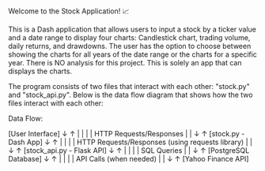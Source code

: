 Welcome to the Stock Application! 📈

This is a Dash application that allows users to input a stock by a ticker value and a date range to display four charts: Candlestick chart, trading volume, daily returns, and drawdowns.
The user has the option to choose between showing the charts for all years of the date range or the charts for a specific year. There is NO analysis for this project. This is solely an app 
that can displays the charts. 

The program consists of two files that interact with each other: "stock.py" and "stock_api.py". Below is the data flow diagram that shows how the two files interact with each other:

Data Flow:

[User Interface]
     ↓  ↑
     |  |
     |  | HTTP Requests/Responses
     |  |
     ↓  ↑
[stock.py - Dash App]
     ↓  ↑
     |  |
     |  | HTTP Requests/Responses (using requests library)
     |  |
     ↓  ↑
[stock_api.py - Flask API]
     ↓  ↑
     |  |
     |  | SQL Queries
     |  |
     ↓  ↑
[PostgreSQL Database]
     ↓  ↑
     |  |
     |  | API Calls (when needed)
     |  |
     ↓  ↑
[Yahoo Finance API]


